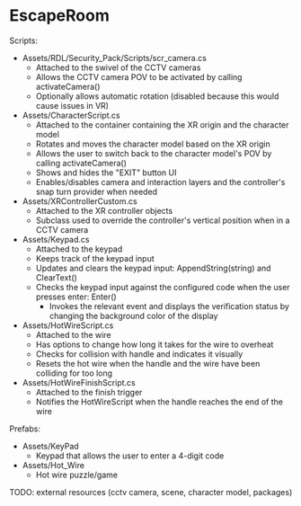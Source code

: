# EscapeRoom

Scripts:
- Assets/RDL/Security_Pack/Scripts/scr_camera.cs
  - Attached to the swivel of the CCTV cameras
  - Allows the CCTV camera POV to be activated by calling activateCamera()
  - Optionally allows automatic rotation (disabled because this would cause issues in VR)
- Assets/CharacterScript.cs
  - Attached to the container containing the XR origin and the character model
  - Rotates and moves the character model based on the XR origin
  - Allows the user to switch back to the character model's POV by calling activateCamera()
  - Shows and hides the "EXIT" button UI
  - Enables/disables camera and interaction layers and the controller's snap turn provider when needed
- Assets/XRControllerCustom.cs
  - Attached to the XR controller objects
  - Subclass used to override the controller's vertical position when in a CCTV camera
- Assets/Keypad.cs
  - Attached to the keypad
  - Keeps track of the keypad input
  - Updates and clears the keypad input: AppendString(string) and ClearText()
  - Checks the keypad input against the configured code when the user presses enter: Enter()
    - Invokes the relevant event and displays the verification status by changing the background color of the display
- Assets/HotWireScript.cs
  - Attached to the wire
  - Has options to change how long it takes for the wire to overheat
  - Checks for collision with handle and indicates it visually
  - Resets the hot wire when the handle and the wire have been colliding for too long
- Assets/HotWireFinishScript.cs
  - Attached to the finish trigger
  - Notifies the HotWireScript when the handle reaches the end of the wire

Prefabs:
- Assets/KeyPad
  - Keypad that allows the user to enter a 4-digit code
- Assets/Hot_Wire
  - Hot wire puzzle/game

TODO: external resources (cctv camera, scene, character model, packages)
